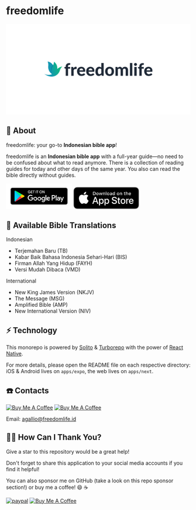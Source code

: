 # freedomlife

[![freedomlife logo](/apps/next/public/images/og-index.png)](https://freedomlife.id)

## 🔦 About

freedomlife: your go-to **Indonesian bible app**!

freedomlife is an **Indonesian bible app** with a full-year guide—no need to be confused about what to read anymore. There is a collection of reading guides for today and other days of the same year. You also can read the bible directly without guides.

<a href="https://play.google.com/store/apps/details?id=id.freedomlife.app" target="_blank"><img src="/apps/next/public/images/google-play.svg" alt="Google Play Store Button" width="180"></a>
<a href="https://apps.apple.com/id/app/freedomlife/id1643246287" target="_blank"><img src="/apps/next/public/images/app-store.svg" alt="Apple App Store Button" width="180"></a>

## 📖 Available Bible Translations

Indonesian

- Terjemahan Baru (TB)
- Kabar Baik Bahasa Indonesia Sehari-Hari (BIS)
- Firman Allah Yang Hidup (FAYH)
- Versi Mudah Dibaca (VMD)

International

- New King James Version (NKJV)
- The Message (MSG)
- Amplified Bible (AMP)
- New International Version (NIV)

## ⚡️ Technology

This monorepo is powered by [Solito](https://solito.dev) & [Turborepo](https://turbo.build/) with the power of [React Native](https://reactnative.dev/).

For more details, please open the README file on each respective directory: iOS & Android lives on `apps/expo`, the web lives on `apps/next`.

## ☎️ Contacts

<a href="https://instagram.com/agallio" target="_blank"><img src="https://upload.wikimedia.org/wikipedia/commons/thumb/e/e7/Instagram_logo_2016.svg/768px-Instagram_logo_2016.svg.png" alt="Buy Me A Coffee" height="40" width="40"></a> <a href="https://twitter.com/agalliosamai" target="_blank"><img src="https://cdn3.iconfinder.com/data/icons/social-icons-5/607/Twitterbird.png" alt="Buy Me A Coffee" height="40" width="40"></a>

Email: <agallio@freedomlife.id>

## 🙏🏻 How Can I Thank You?

Give a star to this repository would be a great help!

Don't forget to share this application to your social media accounts if you find it helpful!

You can also sponsor me on GitHub (take a look on this repo sponsor section!) or buy me a coffee! 😄 ☕️

[![paypal](https://www.paypalobjects.com/en_US/i/btn/btn_donateCC_LG.gif)](https://paypal.me/agallio)
<a href="https://www.buymeacoffee.com/agallio" target="_blank"><img src="https://cdn.buymeacoffee.com/buttons/default-orange.png" alt="Buy Me A Coffee" height="41" width="174"></a>

